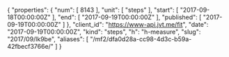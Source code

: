 {
  "properties": {
    "num": [
      8143
    ],
    "unit": [
      "steps"
    ],
    "start": [
      "2017-09-18T00:00:00Z"
    ],
    "end": [
      "2017-09-19T00:00:00Z"
    ],
    "published": [
      "2017-09-19T00:00:00Z"
    ]
  },
  "client_id": "https://www-api.jvt.me/fit",
  "date": "2017-09-19T00:00:00Z",
  "kind": "steps",
  "h": "h-measure",
  "slug": "2017/09/lk9be",
  "aliases": [
    "/mf2/dfa0d28a-cc98-4d3c-b59a-42fbecf3766e/"
  ]
}
